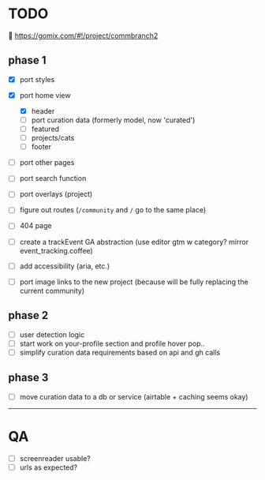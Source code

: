# TODO

👀 https://gomix.com/#!/project/commbranch2

## phase 1

- [x] port styles
- [x] port home view
  - [x] header
  - [ ] port curation data (formerly model, now 'curated')
  - [ ] featured
  - [ ] projects/cats
  - [ ] footer
- [ ] port other pages
- [ ] port search function
- [ ] port overlays (project)

- [ ] figure out routes (`/community` and `/` go to the same place)
- [ ] 404 page
- [ ] create a trackEvent GA abstraction (use editor gtm w category? mirror event_tracking.coffee)
- [ ] add accessibility (aria, etc.)
- [ ] port image links to the new project (because will be fully replacing the current community)

## phase 2

- [ ] user detection logic
- [ ] start work on your-profile section and profile hover pop..
- [ ] simplify curation data requirements based on api and gh calls

## phase 3

- [ ] move curation data to a db or service (airtable + caching seems okay)

---------------------

# QA

- [ ] screenreader usable?
- [ ] urls as expected?
